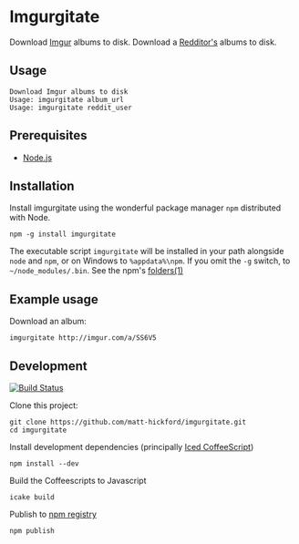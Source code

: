 Imgurgitate
=========

Download [Imgur](http://imgur.com) albums to disk. Download a [Redditor's](http://www.reddit.com/) albums to disk.

Usage
----

    Download Imgur albums to disk
    Usage: imgurgitate album_url
    Usage: imgurgitate reddit_user

Prerequisites
----------

* [Node.js](http://nodejs.org/)

Installation
----------

Install imgurgitate using the wonderful package manager `npm` distributed with Node.

    npm -g install imgurgitate

The executable script `imgurgitate` will be installed in your path alongside `node` and `npm`, or on Windows to `%appdata%\npm`. If you omit the `-g` switch, to `~/node_modules/.bin`. See the npm's [folders(1)](http://npmjs.org/doc/folders.html)
   
Example usage
-----

Download an album:

    imgurgitate http://imgur.com/a/SS6V5
   
   
Development
----

[![Build Status](https://travis-ci.org/matt-hickford/imgurgitate.png?branch=master)](https://travis-ci.org/matt-hickford/imgurgitate)

Clone this project:

    git clone https://github.com/matt-hickford/imgurgitate.git
    cd imgurgitate

Install development dependencies (principally [Iced CoffeeScript](http://maxtaco.github.com/coffee-script/))

    npm install --dev

Build the Coffeescripts to Javascript

    icake build

Publish to [npm registry](https://new.npmjs.org/package/imgurgitate)
    
    npm publish
